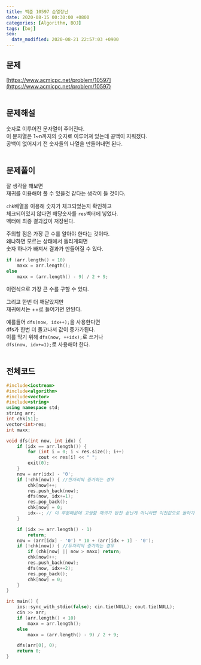 ```yaml
---
title: 백준 10597 순열장난
date: 2020-08-15 00:30:00 +0800
categories: [Algorithm, BOJ]
tags: [boj]
seo:
  date_modified: 2020-08-21 22:57:03 +0900
---
```


## 문제
[https://www.acmicpc.net/problem/10597](https://www.acmicpc.net/problem/10597)  
<br>

## 문제해설  
숫자로 이루어진 문자열이 주어진다.  
이 문자열은 1~n까지의 숫자로 이루어져 있는데 공백이 지워졌다.  
공백이 없어지기 전 숫자들의 나열을 만들어내면 된다.  
<br>

## 문제풀이  
잘 생각을 해보면  
재귀를 이용해야 풀 수 있을것 같다는 생각이 들 것이다.  

`chk`배열을 이용해 숫자가 체크되었는지 확인하고  
체크되어있지 않다면 해당숫자를 `res`벡터에 넣었다.  
벡터에 최종 결과값이 저장된다.  

주의할 점은 가장 큰 수를 알아야 한다는 것이다.  
왜냐하면 모르는 상태에서 돌리게되면  
숫자 하나가 빠져서 결과가 만들어질 수 있다.  

```c++
if (arr.length() < 10)
    maxx = arr.length();
else
    maxx = (arr.length() - 9) / 2 + 9;
```
이런식으로 가장 큰 수를 구할 수 있다.  

그리고 한번 더 깨달았지만  
재귀에서는 ++로 들어가면 안된다.  

예를들어 `dfs(now, idx++);`을 사용한다면  
dfs가 한번 더 돌고나서 값이 증가가된다.  
이를 막기 위해 `dfs(now, ++idx);`로 쓰거나  
`dfs(now, idx+=1);`로 사용해야 한다.  
<br>


## 전체코드
```c++
#include<iostream>
#include<algorithm>
#include<vector>
#include<string>
using namespace std;
string arr;
int chk[51];
vector<int>res;
int maxx;

void dfs(int now, int idx) {
    if (idx == arr.length()) {
        for (int i = 0; i < res.size(); i++)
            cout << res[i] << " ";
        exit(0);
    }
    now = arr[idx] - '0';
    if (!chk[now]) { //한자리씩 증가하는 경우
        chk[now]++;
        res.push_back(now);
        dfs(now, idx+=1);
        res.pop_back();
        chk[now] = 0;
        idx--; // 이 부분때문에 고생함 재귀가 완전 끝난게 아니라면 이전값으로 돌아가지 않는다
    }

    if (idx >= arr.length() - 1)
        return;
    now = (arr[idx] - '0') * 10 + (arr[idx + 1] - '0');
    if (!chk[now]) { //두자리씩 증가하는 경우
        if (chk[now] || now > maxx) return;
        chk[now]++;
        res.push_back(now);
        dfs(now, idx+=2);
        res.pop_back();
        chk[now] = 0;
    }
}

int main() {
    ios::sync_with_stdio(false); cin.tie(NULL); cout.tie(NULL);
    cin >> arr;
    if (arr.length() < 10)
        maxx = arr.length();
    else
        maxx = (arr.length() - 9) / 2 + 9;

    dfs(arr[0], 0);
    return 0;
}
```